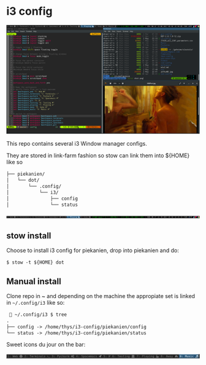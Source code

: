 # i3 config

![](pics/shot.png)

This repo contains several i3 Window manager configs.

They are stored in link-farm fashion so stow can link them into ${HOME}
like so

```
├── piekanien/
│   └── dot/
│       └── .config/
│           └── i3/
│               ├── config
│               └── status

```

![](pics/bar.png)

## stow install

Choose to install i3 config for piekanien, drop into piekanien and do:

```
$ stow -t ${HOME} dot
```


## Manual install

Clone repo in ~ and depending on the machine the appropiate set is linked in `~/.config/i3` 
like so:

```
  ~/.config/i3 $ tree
.
├── config -> /home/thys/i3-config/piekanien/config
└── status -> /home/thys/i3-config/piekanien/status
```

Sweet icons du jour on the bar:

![](pics/workspace.png)
